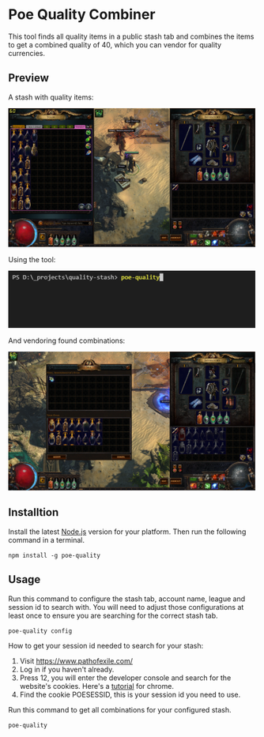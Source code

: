 # Poe Quality Combiner

This tool finds all quality items in a public stash tab and combines the items to get a combined quality of 40, which you can vendor for quality currencies.

## Preview

A stash with quality items:

<img src="https://raw.githubusercontent.com/tarekis/poe-quality/master/docs/stash.png" alt="Quality items in a public stash" width="500px"/>

Using the tool:

<img src="https://github.com/tarekis/poe-quality/blob/master/docs/preview.gif?raw=true" alt="Command" width="500px"/>

And vendoring found combinations:

<img src="https://raw.githubusercontent.com/tarekis/poe-quality/master/docs/vendor.png" alt="Vendoring the quality items" width="500px"/>


## Installtion

Install the latest [Node.js](https://nodejs.org/) version for your platform.
Then run the following command in a terminal.

```
npm install -g poe-quality
```

## Usage

Run this command to configure the stash tab, account name, league and session id to search with.
You will need to adjust those configurations at least once to ensure you are searching for the correct stash tab.

```
poe-quality config
```

How to get your session id needed to search for your stash:
1. Visit https://www.pathofexile.com/
2. Log in if you haven't already.
3. Press 12, you will enter the developer console and search for the website's cookies. Here's a [tutorial](https://developers.google.com/web/tools/chrome-devtools/manage-data/cookies) for chrome.
4. Find the cookie POESESSID, this is your session id you need to use.

Run this command to get all combinations for your configured stash.
```
poe-quality
```
